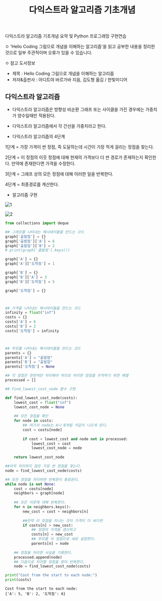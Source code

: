 ﻿---
layout: post
title: "다익스트라 알고리즘 기초개념"
tags: [Python, 자료구조 알고리즘]
comments: true
---

다익스트라 알고리즘 기초개념 요약 및 Python 프로그래밍 구현연습

ㅇ 'Hello Coding 그림으로 개념을 이해하는 알고리즘'을 읽고 공부한 내용을 정리한 것으로 일부 주관적이며 오류가 있을 수 있습니다.

ㅇ 참고 도서정보
- 제목 : Hello Coding 그림으로 개념을 이해하는 알고리즘
- 저자&출판사 : 아디트야 바르가바 지음, 김도형 옮김 / 한빛미디어


## 다익스트라 알고리즘

- 다익스트라 알고리즘은 방향성 비순환 그래프 또는 사이클을 가진 경우에는 가중치가 양수일때만 적용된다.


- 다익스트라 알고리즘에서 각 간선을 가중치라고 한다.


- 다익스트라 알고리즘의 4단계

1단계 = 가장 가격이 싼 정점, 즉 도달하는데 시간이 가장 적게 걸리는 정점을 찾는다.

2단계 = 이 정점의 이웃 정점에 대해 현재의 가격보다 더 싼 경로가 존재하는지 확인한다. 만약에 존재한다면 가격을 수정한다.

3단계 = 그래프 상의 모든 정점에 대해 이러한 일을 반복한다.

4단계 = 최종경로를 계산한다.

- 알고리즘 구현

![1](https://user-images.githubusercontent.com/41605276/52030195-099bca80-255a-11e9-866a-665c3296584d.jpg)

![2](https://user-images.githubusercontent.com/41605276/52030202-13bdc900-255a-11e9-912b-53423093b07a.jpg)


```python
from collections import deque

## 그래프를 나타내는 해시테이블을 만드는 코드
graph['출발점'] = {}
graph['출발점']['A'] = 6
graph['출발점']['B'] = 2
# print(graph['출발점'].keys())

graph['A'] = {}
graph['A']['도착점'] = 1

graph['B'] = {}
graph['B']['A'] = 3
graph['B']['도착점'] = 5

graph['도착점'] = {}



## 가격을 나타내는 해시테이블을 만드는 코드
infinity = float("inf")
costs = {}
costs['A'] = 6
costs['B'] = 2
costs['도착점'] = infinity



## 부모를 나타내는 해시테이블을 만드는 코드
parents = {}
parents['A'] = "출발점"
parents['B'] = "출발점"
parents['도착점'] = None

## 각 정점은 한번씩만 처리해야 하므로 처리한 정점을 추적하기 위한 배열
processed = []

## find_lowest_cost_node 함수 구현

def find_lowest_cost_node(costs):
    lowest_cost = float("inf")
    lowest_cost_node = None
    
    ## 모든 정점을 확인
    for node in costs:
        ## 여기서 node는 A나 B처럼 키값이 나오게 된다.
        cost = costs[node]
        
        if cost < lowest_cost and node not in processed:
            lowest_cost = cost
            lowest_cost_node = node
    
    return lowest_cost_node

##아직 처리하지 않은 가장 싼 정점을 찾는다.
node = find_lowest_cost_node(costs)

## 모든 정점을 처리하면 반복문이 종료된다.
while node is not None:
    cost = costs[node]
    neighbors = graph[node]
    
    ## 모든 이웃에 대해 반복한다.
    for n in neighbors.keys():
        new_cost = cost + neighbors[n]
        
        ##만약 이 정점을 지나는 것이 가격이 더 싸다면
        if costs[n] > new_cost:
            ## 정점의 가격을 갱신하고
            costs[n] = new_cost
            ## 부모를 이 정점으로 새로 설정한다.
            parents[n] = node
    
    ## 정점을 처리한 사실을 기록한다.
    processed.append(node)
    ## 다음으로 처리할 정점을 찾아 반복한다.
    node = find_lowest_cost_node(costs)
```


```python
print("Cost from the start to each node:")
print(costs)
```

    Cost from the start to each node:
    {'A': 5, 'B': 2, '도착점': 6}
    
